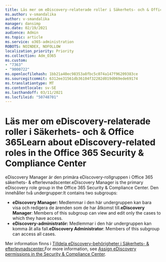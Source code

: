 ```yaml
---
title: Läs mer om eDiscovery-relaterade roller i Säkerhets- och & Office 365
ms.author: v-smandalika
author: v-smandalika
manager: dansimp
ms.date: 02/19/2021
audience: Admin
ms.topic: article
ms.service: o365-administration
ROBOTS: NOINDEX, NOFOLLOW
localization_priority: Priority
ms.collection: Adm_O365
ms.custom:
- "7363"
- "9000722"
ms.openlocfilehash: 1bb21a40ec98353a8fbc5c074a147f96209383ce
ms.sourcegitcommit: 6312ee31561db36104f32282d019d069ede69174
ms.translationtype: MT
ms.contentlocale: sv-SE
ms.lasthandoff: 03/11/2021
ms.locfileid: "50748701"
---
```

# <a name="learn-about-ediscovery-related-roles-in-the-office-365-security--compliance-center"></a><span data-ttu-id="e6f38-102">Läs mer om eDiscovery-relaterade roller i Säkerhets- och & Office 365</span><span class="sxs-lookup"><span data-stu-id="e6f38-102">Learn about eDiscovery-related roles in the Office 365 Security & Compliance Center</span></span>

<span data-ttu-id="e6f38-103">eDiscovery Manager är den primära eDiscovery-rollgruppen i Office 365 säkerhets- & efterlevnadscenter.</span><span class="sxs-lookup"><span data-stu-id="e6f38-103">eDiscovery Manager is the primary eDiscovery role group in the Office 365 Security & Compliance Center.</span></span> <span data-ttu-id="e6f38-104">Den innehåller två undergrupper:</span><span class="sxs-lookup"><span data-stu-id="e6f38-104">It contains two subgroups:</span></span>

- <span data-ttu-id="e6f38-105">**eDiscovery Manager:** Medlemmar i den här undergruppen kan bara visa och redigera de ärenden som de har åtkomst till.</span><span class="sxs-lookup"><span data-stu-id="e6f38-105">**eDiscovery Manager**: Members of this subgroup can view and edit only the cases to which they have access.</span></span>
- <span data-ttu-id="e6f38-106">**eDiscovery-administratör:** Medlemmar i den här undergruppen kan komma åt alla fall.</span><span class="sxs-lookup"><span data-stu-id="e6f38-106">**eDiscovery Administrator**: Members of this subgroup can access all cases.</span></span>

<span data-ttu-id="e6f38-107">Mer information finns i [Tilldela eDiscovery-behörigheter i Säkerhets- & efterlevnadscenter.](https://docs.microsoft.com/microsoft-365/compliance/assign-ediscovery-permissions)</span><span class="sxs-lookup"><span data-stu-id="e6f38-107">For more information, see [Assign eDiscovery permissions in the Security & Compliance Center](https://docs.microsoft.com/microsoft-365/compliance/assign-ediscovery-permissions).</span></span>